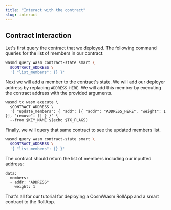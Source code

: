 ```yaml
---
title: "Interact with the contract"
slug: interact
---
```


## Contract Interaction

Let's first query the contract that we deployed. The following command queries for the list of members in our contract:

```bash
wasmd query wasm contract-state smart \
  $CONTRACT_ADDRESS \
  '{ "list_members": {} }'
```

Next we will add a member to the contract's state. We will add our deployer address by replacing `ADDRESS_HERE`. We will add this member by executing the contract address with the provided arguments.

```
wasmd tx wasm execute \
  $CONTRACT_ADDRESS \
  '{ "update_members": { "add": [{ "addr": "ADDRESS_HERE", "weight": 1 }], "remove": [] } }' \
  --from $KEY_NAME $(echo $TX_FLAGS)
```

Finally, we will query that same contract to see the updated members list.

```bash
wasmd query wasm contract-state smart \
  $CONTRACT_ADDRESS \
  '{ "list_members": {} }'
```

The contract should return the list of members including our inputted address:

```
data:
  members:
  - addr: "ADDRESS"
    weight: 1
```

That's all for our tutorial for deploying a CosmWasm RollApp and a smart contract to the RollApp.
